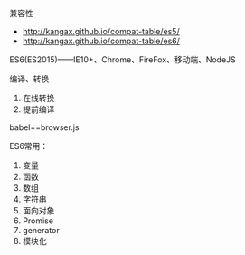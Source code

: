 

兼容性
- http://kangax.github.io/compat-table/es5/
- http://kangax.github.io/compat-table/es6/


ES6(ES2015)——IE10+、Chrome、FireFox、移动端、NodeJS

编译、转换
1. 在线转换
2. 提前编译

babel==browser.js


ES6常用：
1. 变量
2. 函数
3. 数组
4. 字符串
5. 面向对象
6. Promise
7. generator
8. 模块化





